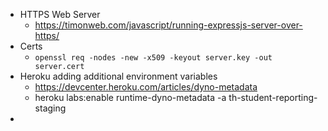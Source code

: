 -   HTTPS Web Server
    -   https://timonweb.com/javascript/running-expressjs-server-over-https/
-   Certs
    -   `openssl req -nodes -new -x509 -keyout server.key -out server.cert`
-   Heroku adding additional environment variables
    -   https://devcenter.heroku.com/articles/dyno-metadata
    -   heroku labs:enable runtime-dyno-metadata -a th-student-reporting-staging
-
